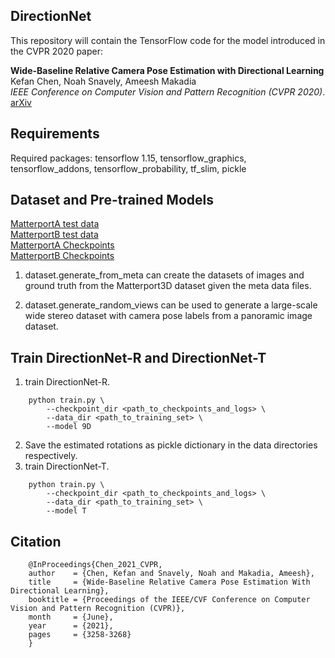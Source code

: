 ## DirectionNet

This repository will contain the TensorFlow code for the model introduced in the CVPR 2020 paper:

**Wide-Baseline Relative Camera Pose Estimation with Directional Learning** \
Kefan Chen, Noah Snavely, Ameesh Makadia \
*IEEE Conference on Computer Vision and Pattern Recognition (CVPR 2020)*. \
[arXiv](https://arxiv.org/abs/2106.03336)

## Requirements

Required packages: tensorflow 1.15, tensorflow_graphics, tensorflow_addons, tensorflow_probability, tf_slim, pickle

## Dataset and Pre-trained Models

[MatterportA test data](https://drive.google.com/file/d/1be75Ys8vi1o7eeS_Rf0SuJxlTkDJNisZ/view?usp=sharing)\
[MatterportB test data](https://drive.google.com/file/d/1PcyD_8TZOOKh6G8B8eUHQrOUEOMrMx_F/view?usp=sharing)\
[MatterportA Checkpoints](https://drive.google.com/file/d/1ATA1-FwWb_sKAV4uWcpj7ZrMu59ZhG3_/view?usp=sharing)\
[MatterportB Checkpoints](https://drive.google.com/file/d/14OUSXnay8VD5rARxXwwLX11z-ScibXN8/view?usp=sharing)

1. dataset.generate_from_meta can create the datasets of images and ground truth from the Matterport3D dataset given the meta data files.

2. dataset.generate_random_views can be used to generate a large-scale wide stereo dataset with camera pose labels from a panoramic image dataset.

## Train DirectionNet-R and DirectionNet-T

1. train DirectionNet-R.
```
	python train.py \
		--checkpoint_dir <path_to_checkpoints_and_logs> \
		--data_dir <path_to_training_set> \
		--model 9D
```
2. Save the estimated rotations as pickle dictionary in the data directories respectively.
3. train DirectionNet-T.
```
	python train.py \
		--checkpoint_dir <path_to_checkpoints_and_logs> \
		--data_dir <path_to_training_set> \
		--model T
```
## Citation
```
	@InProceedings{Chen_2021_CVPR,
    author    = {Chen, Kefan and Snavely, Noah and Makadia, Ameesh},
    title     = {Wide-Baseline Relative Camera Pose Estimation With Directional Learning},
    booktitle = {Proceedings of the IEEE/CVF Conference on Computer Vision and Pattern Recognition (CVPR)},
    month     = {June},
    year      = {2021},
    pages     = {3258-3268}
	}
```